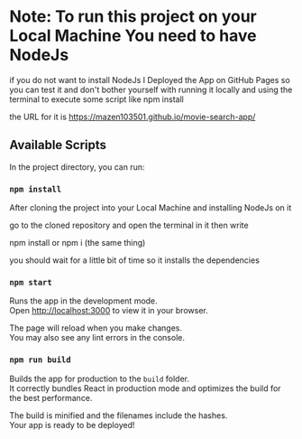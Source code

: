 # Note: To run this project on your Local Machine You need to have NodeJs

if you do not want to install NodeJs I Deployed the App on GitHub Pages so you can test it and don't bother yourself 
with running it locally and using the terminal to execute some script like npm install

the URL for it is https://mazen103501.github.io/movie-search-app/

## Available Scripts

In the project directory, you can run:

### `npm install`

After cloning the project into your Local Machine and installing NodeJs on it

go to the cloned repository and open the terminal in it then write 

npm install or npm i (the same thing) 

you should wait for a little bit of time so it installs the dependencies


### `npm start`

Runs the app in the development mode.\
Open [http://localhost:3000](http://localhost:3000) to view it in your browser.

The page will reload when you make changes.\
You may also see any lint errors in the console.

### `npm run build`

Builds the app for production to the `build` folder.\
It correctly bundles React in production mode and optimizes the build for the best performance.

The build is minified and the filenames include the hashes.\
Your app is ready to be deployed!

